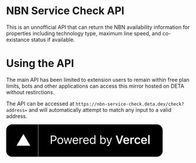 # NBN Service Check API

This is an unnofficial API that can return the NBN availability information for properties including technology type, maximum line speed, and co-existance status if available.

# Using the API

The main API has been limited to extension users to remain within free plan limits, bots and other applications can access this mirror hosted on DETA without restirctions.

The API can be accessed at `https://nbn-service-check.deta.dev/check?address=` and will automatically attempt to match any input to a valid address.

[![Powered by Vercel](https://raw.githubusercontent.com/LukePrior/nbn-availability-extension/main/powered-by-vercel.svg)](https://vercel.com/)
